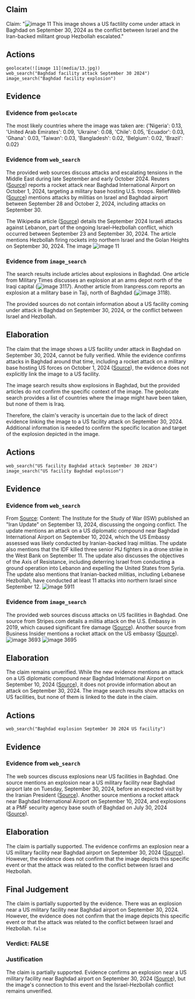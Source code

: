 ## Claim
Claim: "![image 11](media/13.jpg) This image shows a US factility come under attack in Baghdad on September 30, 2024 as the conflict between Israel and the Iran-backed militant group Hezbollah escalated."

## Actions
```
geolocate(![image 11](media/13.jpg))
web_search("Baghdad facility attack September 30 2024")
image_search("Baghdad facility explosion")
```

## Evidence
### Evidence from `geolocate`
The most likely countries where the image was taken are: {'Nigeria': 0.13, 'United Arab Emirates': 0.09, 'Ukraine': 0.08, 'Chile': 0.05, 'Ecuador': 0.03, 'Ghana': 0.03, 'Taiwan': 0.03, 'Bangladesh': 0.02, 'Belgium': 0.02, 'Brazil': 0.02}

### Evidence from `web_search`
The provided web sources discuss attacks and escalating tensions in the Middle East during late September and early October 2024. Reuters ([Source](https://www.reuters.com/world/middle-east/rocket-attack-targets-military-base-hosting-us-forces-baghdad-military-sources-2024-09-30/)) reports a rocket attack near Baghdad International Airport on October 1, 2024, targeting a military base hosting U.S. troops. ReliefWeb ([Source](https://reliefweb.int/report/iraq/ishm-september-26-october-3-2024)) mentions attacks by militias on Israel and Baghdad airport between September 28 and October 2, 2024, including attacks on September 30.

The Wikipedia article ([Source](https://en.wikipedia.org/wiki/September_2024_Israeli_attacks_against_Lebanon)) details the September 2024 Israeli attacks against Lebanon, part of the ongoing Israel–Hezbollah conflict, which occurred between September 23 and September 30, 2024. The article mentions Hezbollah firing rockets into northern Israel and the Golan Heights on September 30, 2024. The image ![image 11](media/13.jpg)

### Evidence from `image_search`
The search results include articles about explosions in Baghdad. One article from Military Times discusses an explosion at an arms depot north of the Iraqi capital (![image 3117](media/2025-08-02_21-21-1754169669-037549.jpg)). Another article from Iranpress.com reports an explosion at a military base in Taji, north of Baghdad (![image 3118](media/2025-08-02_21-21-1754169670-238797.jpg)).

The provided sources do not contain information about a US facility coming under attack in Baghdad on September 30, 2024, or the conflict between Israel and Hezbollah.


## Elaboration
The claim that the image shows a US facility under attack in Baghdad on September 30, 2024, cannot be fully verified. While the evidence confirms attacks in Baghdad around that time, including a rocket attack on a military base hosting US forces on October 1, 2024 ([Source](https://www.reuters.com/world/middle-east/rocket-attack-targets-military-base-hosting-us-forces-baghdad-military-sources-2024-09-30/)), the evidence does not explicitly link the image to a US facility.

The image search results show explosions in Baghdad, but the provided articles do not confirm the specific context of the image. The geolocate search provides a list of countries where the image might have been taken, but none of them is Iraq.

Therefore, the claim's veracity is uncertain due to the lack of direct evidence linking the image to a US facility attack on September 30, 2024. Additional information is needed to confirm the specific location and target of the explosion depicted in the image.


## Actions
```
web_search("US facility Baghdad attack September 30 2024")
image_search("US facility Baghdad explosion")
```

## Evidence
### Evidence from `web_search`
From [Source](https://understandingwar.org/backgrounder/iran-update-september-13-2024): 
Content: The Institute for the Study of War (ISW) published an "Iran Update" on September 13, 2024, discussing the ongoing conflict. The update mentions an attack on a US diplomatic compound near Baghdad International Airport on September 10, 2024, which the US Embassy assessed was likely conducted by Iranian-backed Iraqi militias. The update also mentions that the IDF killed three senior PIJ fighters in a drone strike in the West Bank on September 11. The update also discusses the objectives of the Axis of Resistance, including deterring Israel from conducting a ground operation into Lebanon and expelling the United States from Syria. The update also mentions that Iranian-backed militias, including Lebanese Hezbollah, have conducted at least 11 attacks into northern Israel since September 12. ![image 5911](media/2025-08-29_19-32-1756495975-895292.jpg)


### Evidence from `image_search`
The provided web sources discuss attacks on US facilities in Baghdad. One source from Stripes.com details a militia attack on the U.S. Embassy in 2019, which caused significant fire damage ([Source](https://www.stripes.com/theaters/middle_east/2021-06-01/Militia-attack-on-U.S.-Embassy-in-Baghdad-caused-35-million-in-fire-damage-in-2019-1616430.html)). Another source from Business Insider mentions a rocket attack on the US embassy ([Source](https://www.businessinsider.com/us-embassy-rocket-attack-baghdad-2020-1)). ![image 3693](media/2025-08-23_00-33-1755909227-635188.jpg) ![image 3695](media/2025-08-23_00-33-1755909228-931011.jpg)


## Elaboration
The claim remains unverified. While the new evidence mentions an attack on a US diplomatic compound near Baghdad International Airport on September 10, 2024 ([Source](https://understandingwar.org/backgrounder/iran-update-september-13-2024)), it does not provide information about an attack on September 30, 2024. The image search results show attacks on US facilities, but none of them is linked to the date in the claim.


## Actions
```
web_search("Baghdad explosion September 30 2024 US facility")
```

## Evidence
### Evidence from `web_search`
The web sources discuss explosions near US facilities in Baghdad. One source mentions an explosion near a US military facility near Baghdad airport late on Tuesday, September 30, 2024, before an expected visit by the Iranian President ([Source](https://apnews.com/article/iraq-iran-us-coalition-baghdad-airport-explosion-strike-979e60a83c35009fd555065f0ebd767f)). Another source mentions a rocket attack near Baghdad International Airport on September 10, 2024, and explosions at a PMF security agency base south of Baghdad on July 30, 2024 ([Source](https://en.wikipedia.org/wiki/Attacks_on_US_bases_during_the_Gaza_war)).


## Elaboration
The claim is partially supported. The evidence confirms an explosion near a US military facility near Baghdad airport on September 30, 2024 ([Source](https://apnews.com/article/iraq-iran-us-coalition-baghdad-airport-explosion-strike-979e60a83c35009fd555065f0ebd767f)). However, the evidence does not confirm that the image depicts this specific event or that the attack was related to the conflict between Israel and Hezbollah.


## Final Judgement
The claim is partially supported by the evidence. There was an explosion near a US military facility near Baghdad airport on September 30, 2024. However, the evidence does not confirm that the image depicts this specific event or that the attack was related to the conflict between Israel and Hezbollah. `false`

### Verdict: FALSE

### Justification
The claim is partially supported. Evidence confirms an explosion near a US military facility near Baghdad airport on September 30, 2024 ([Source](https://apnews.com/article/iraq-iran-us-coalition-baghdad-airport-explosion-strike-979e60a83c35009fd555065f0ebd767f)), but the image's connection to this event and the Israel-Hezbollah conflict remains unverified.
